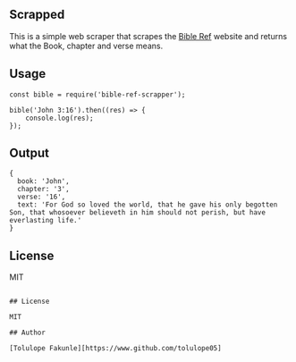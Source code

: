 ## Scrapped

This is a simple web scraper that scrapes the [Bible Ref](https://www.bibleref.com//) website and returns what the Book, chapter and verse means.

## Usage

```node
const bible = require('bible-ref-scrapper');

bible('John 3:16').then((res) => {
    console.log(res);
});
```

## Output

```node
{
  book: 'John',
  chapter: '3',
  verse: '16',
  text: 'For God so loved the world, that he gave his only begotten Son, that whosoever believeth in him should not perish, but have everlasting life.'
}
```

## License

MIT
```

## License

MIT

## Author

[Tolulope Fakunle][https://www.github.com/tolulope05]




